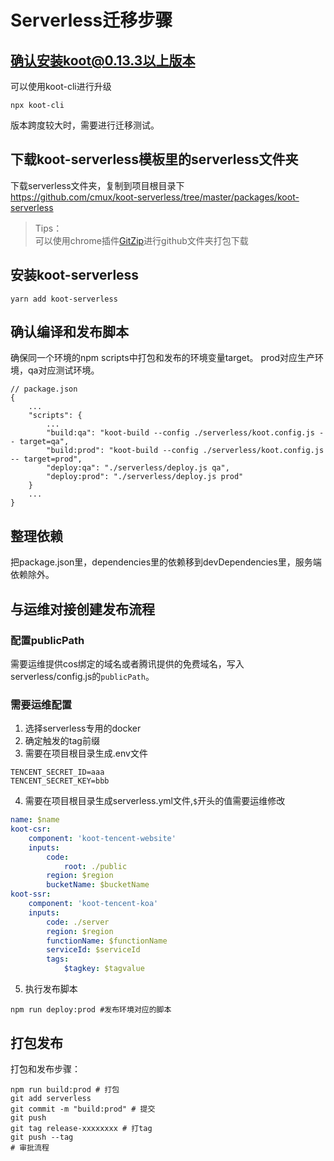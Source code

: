 # Serverless迁移步骤
## 确认安装koot@0.13.3以上版本
可以使用koot-cli进行升级
```
npx koot-cli
```
版本跨度较大时，需要进行迁移测试。
## 下载koot-serverless模板里的serverless文件夹
下载serverless文件夹，复制到项目根目录下  
https://github.com/cmux/koot-serverless/tree/master/packages/koot-serverless
>Tips：  
>可以使用chrome插件[GitZip](https://chrome.google.com/webstore/detail/gitzip-for-github/ffabmkklhbepgcgfonabamgnfafbdlkn)进行github文件夹打包下载
## 安装koot-serverless
```
yarn add koot-serverless
```
## 确认编译和发布脚本
确保同一个环境的npm scripts中打包和发布的环境变量target。
prod对应生产环境，qa对应测试环境。
```
// package.json
{
    ...
    "scripts": {
        ...
        "build:qa": "koot-build --config ./serverless/koot.config.js -- target=qa",
        "build:prod": "koot-build --config ./serverless/koot.config.js -- target=prod",
        "deploy:qa": "./serverless/deploy.js qa",
        "deploy:prod": "./serverless/deploy.js prod"
    }
    ...
}
```
## 整理依赖
把package.json里，dependencies里的依赖移到devDependencies里，服务端依赖除外。  
## 与运维对接创建发布流程
### 配置publicPath
需要运维提供cos绑定的域名或者腾讯提供的免费域名，写入serverless/config.js的`publicPath`。
### 需要运维配置
1. 选择serverless专用的docker
2. 确定触发的tag前缀
3. 需要在项目根目录生成.env文件
```
TENCENT_SECRET_ID=aaa
TENCENT_SECRET_KEY=bbb
```
4. 需要在项目根目录生成serverless.yml文件,`$`开头的值需要运维修改
```yml
name: $name
koot-csr:
    component: 'koot-tencent-website'
    inputs:
        code:
            root: ./public
        region: $region
        bucketName: $bucketName
koot-ssr:
    component: 'koot-tencent-koa'
    inputs:
        code: ./server
        region: $region
        functionName: $functionName
        serviceId: $serviceId
        tags:
            $tagkey: $tagvalue
```
5. 执行发布脚本
```
npm run deploy:prod #发布环境对应的脚本
```
## 打包发布
打包和发布步骤：
```
npm run build:prod # 打包
git add serverless
git commit -m "build:prod" # 提交
git push
git tag release-xxxxxxxx # 打tag
git push --tag
# 审批流程
```


